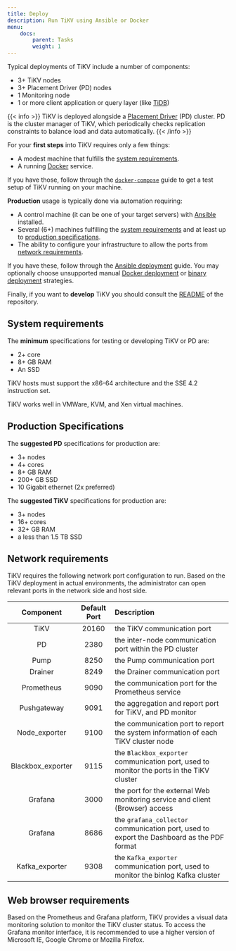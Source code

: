 ```yaml
---
title: Deploy
description: Run TiKV using Ansible or Docker
menu:
    docs:
        parent: Tasks
        weight: 1
---
```



Typical deployments of TiKV include a number of components:

* 3+ TiKV nodes
* 3+ Placement Driver (PD) nodes
* 1 Monitoring node
* 1 or more client application or query layer (like [TiDB](https://github.com/pingcap/tidb))

{{< info >}}
TiKV is deployed alongside a [Placement Driver](https://github.com/pingcap/pd/) (PD) cluster. PD is the cluster manager of TiKV, which periodically checks replication constraints to balance load and data automatically.
{{< /info >}}

For your **first steps** into TiKV requires only a few things:

* A modest machine that fulfills the [system requirements](#system-requirements).
* A running [Docker](https://docker.com) service.

If you have those, follow through the [`docker-compose`](../docker-compose) guide to get a test setup of TiKV running on your machine.

**Production** usage is typically done via automation requiring:

* A control machine (it can be one of your target servers) with [Ansible](https://www.ansible.com/) installed.
* Several (6+) machines fulfilling the [system requirements](#system-requirements) and at least up to [production specifications](#production-specifications).
* The ability to configure your infrastructure to allow the ports from [network requirements](#network-requirements).

If you have these, follow through the [Ansible deployment](../ansible) guide. You may optionally choose unsupported manual [Docker deployment](../docker) or [binary deployment](../binary) strategies.

Finally, if you want to **develop** TiKV you should consult the [README](https://github.com/tikv/tikv/blob/master/README.md) of the repository.


## System requirements

The **minimum** specifications for testing or developing TiKV or PD are:

* 2+ core
* 8+ GB RAM
* An SSD

TiKV hosts must support the x86-64 architecture and the SSE 4.2 instruction set.

TiKV works well in VMWare, KVM, and Xen virtual machines.


## Production Specifications

The **suggested PD** specifications for production are:

* 3+ nodes
* 4+ cores
* 8+ GB RAM
* 200+ GB SSD
* 10 Gigabit ethernet (2x preferred)

The **suggested TiKV** specifications for production are:

* 3+ nodes
* 16+ cores
* 32+ GB RAM
* a less than 1.5 TB SSD


## Network requirements

TiKV requires the following network port configuration to run. Based on the TiKV deployment in actual environments, the administrator can open relevant ports in the network side and host side.

| Component | Default Port | Description |
| :--:| :--: | :-- |
| TiKV | 20160 | the TiKV communication port |
| PD | 2380 | the inter-node communication port within the PD cluster |
| Pump | 8250 | the Pump communication port |
| Drainer | 8249 | the Drainer communication port |
| Prometheus | 9090 | the communication port for the Prometheus service|
| Pushgateway | 9091 | the aggregation and report port for TiKV, and PD monitor |
| Node_exporter | 9100 | the communication port to report the system information of each TiKV cluster node |
| Blackbox_exporter | 9115 | the `Blackbox_exporter` communication port, used to monitor the ports in the TiKV cluster |
| Grafana | 3000 | the port for the external Web monitoring service and client (Browser) access|
| Grafana | 8686 | the `grafana_collector` communication port, used to export the Dashboard as the PDF format |
| Kafka_exporter | 9308 | the `Kafka_exporter` communication port, used to monitor the binlog Kafka cluster |


## Web browser requirements

Based on the Prometheus and Grafana platform, TiKV provides a visual data monitoring solution to monitor the TiKV cluster status. To access the Grafana monitor interface, it is recommended to use a higher version of Microsoft IE, Google Chrome or Mozilla Firefox.
